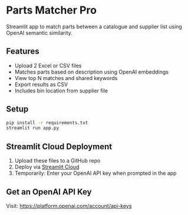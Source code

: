 # Parts Matcher Pro

Streamlit app to match parts between a catalogue and supplier list using OpenAI semantic similarity.

## Features
- Upload 2 Excel or CSV files
- Matches parts based on description using OpenAI embeddings
- View top N matches and shared keywords
- Export results as CSV
- Includes bin location from supplier file

## Setup

```bash
pip install -r requirements.txt
streamlit run app.py
```

## Streamlit Cloud Deployment

1. Upload these files to a GitHub repo
2. Deploy via [Streamlit Cloud](https://streamlit.io/cloud)
3. Temporarily: Enter your OpenAI API key when prompted in the app

## Get an OpenAI API Key

Visit: https://platform.openai.com/account/api-keys
